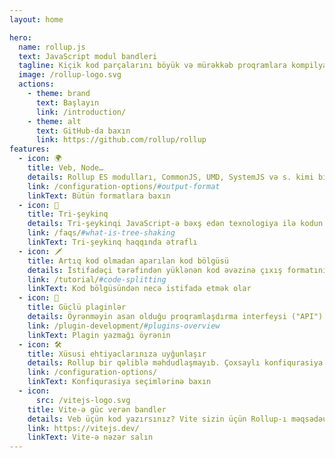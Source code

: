 ```yaml
---
layout: home

hero:
  name: rollup.js
  text: JavaScript modul bandleri
  tagline: Kiçik kod parçalarını böyük və mürəkkəb proqramlara kompilyasiya edin
  image: /rollup-logo.svg
  actions:
    - theme: brand
      text: Başlayın
      link: /introduction/
    - theme: alt
      text: GitHub-da baxın
      link: https://github.com/rollup/rollup
features:
  - icon: 🌍
    title: Veb, Node…
    details: Rollup ES modulları, CommonJS, UMD, SystemJS və s. kimi bir çox ixrac formatlarını dəstəkləyir. Yalnızca veb üçün deyil, bir sıra digər platformalar üçün də bandl edir.
    link: /configuration-options/#output-format
    linkText: Bütün formatlara baxın
  - icon: 🌳
    title: Tri-şeykinq
    details: Tri-şeykinqi JavaScript-ə bəxş edən texnologiya ilə kodun icra mövqeyinin dərin analizi əsasında ölü kodları təmizləyir.
    link: /faqs/#what-is-tree-shaking
    linkText: Tri-şeykinq haqqında ətraflı
  - icon: 🗡️
    title: Artıq kod olmadan aparılan kod bölgüsü
    details: İstifadəçi tərəfindən yüklənən kod əvəzinə çıxış formatının idxal mexanizmindən istifadə edərək müxtəlif giriş nöqtələri və dinamik importlar əsasında kod bölgüsü aparır.
    link: /tutorial/#code-splitting
    linkText: Kod bölgüsündən necə istifadə etmək olar
  - icon: 🔌
    title: Güclü plaginlər
    details: Öyrənməyin asan olduğu proqramlaşdırma interfeysi ("API") sizə az kodla çox nəticə əldə etməyinizə imkan yaradır. Vite və WMR bu texnologiyadan istifadə edir.
    link: /plugin-development/#plugins-overview
    linkText: Plagin yazmağı öyrənin
  - icon: 🛠️
    title: Xüsusi ehtiyaclarınıza uyğunlaşır
    details: Rollup bir qəliblə məhdudlaşmayıb. Çoxsaylı konfiqurasiya seçimləri və zəngin plagin interfeysi Rollup-ı xüsusi iş axınları və təkmilləşmiş tulinq ("tooling") üçün ideal bandler edir.
    link: /configuration-options/
    linkText: Konfiqurasiya seçimlərinə baxın
  - icon:
      src: /vitejs-logo.svg
    title: Vite-ə güc verən bandler
    details: Veb üçün kod yazırsınız? Vite sizin üçün Rollup-ı məqsədəuyğun seçimlər və lazımi plaginlərlə əvvəlcədən konfiqurasiya edir və sizə inanılmaz dərəcədə sürətli bir tərtibat serveri təqdim edir.
    link: https://vitejs.dev/
    linkText: Vite-ə nəzər salın
---
```

